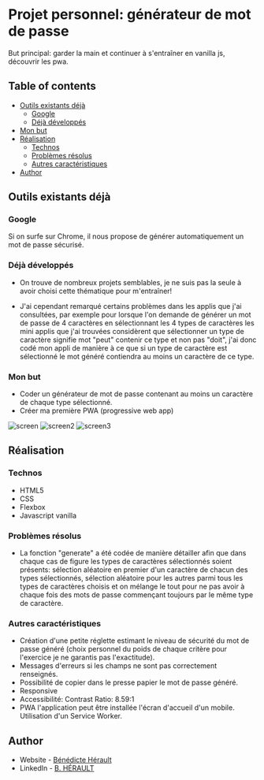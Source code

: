 # Projet personnel: générateur de mot de passe

But principal: garder la main et continuer à s'entraîner en vanilla js, découvrir les pwa.

## Table of contents

- [Outils existants déjà](#existant)
  - [Google](#google)
  - [Déjà développés](#other)
- [Mon but](#but)
- [Réalisation](#process)
  - [Technos](#techno)
  - [Problèmes résolus](#problems)
  - [Autres caractéristiques](#features)
- [Author](#author)

## Outils existants déjà

### Google

Si on surfe sur Chrome, il nous propose de générer automatiquement un mot de passe sécurisé.

### Déjà développés

- On trouve de nombreux projets semblables, je ne suis pas la seule à avoir choisi cette thématique pour m'entraîner!

- J'ai cependant remarqué certains problèmes dans les applis que j'ai consultées, par exemple pour lorsque l'on demande de générer un mot de passe de 4 caractères en sélectionnant les 4 types de caractères les mini applis que j'ai trouvées considèrent que sélectionner un type de caractère signifie mot "peut" contenir ce type et non pas "doit", j'ai donc codé mon appli de manière à ce que si un type de caractère est sélectionné le mot généré contiendra au moins un caractère de ce type.

### Mon but

- Coder un générateur de mot de passe contenant au moins un caractère de chaque type sélectionné.
- Créer ma première PWA (progressive web app)

![screen](./screen.png)
![screen2](./screen-pwa-install.jpg)
![screen3](./Screenshot_pwa.jpg)

## Réalisation

### Technos

- HTML5
- CSS
- Flexbox
- Javascript vanilla

### Problèmes résolus

- La fonction "generate" a été codée de manière détailler afin que dans chaque cas de figure les types de caractères sélectionnés soient présents: sélection aléatoire en premier d'un caractère de chacun des types sélectionnés, sélection aléatoire pour les autres parmi tous les types de caractères choisis et on mélange le tout pour ne pas avoir à chaque fois des mots de passe commençant toujours par le même type de caractère.

### Autres caractéristiques

- Création d'une petite réglette estimant le niveau de sécurité du mot de passe généré (choix personnel du poids de chaque critère pour l'exercice je ne garantis pas l'exactitude).
- Messages d'erreurs si les champs ne sont pas correctement renseignés.
- Possibilité de copier dans le presse papier le mot de passe généré.
- Responsive
- Accessibilité: Contrast Ratio: 8.59:1
- PWA l'application peut être installée l'écran d'accueil d'un mobile. Utilisation d'un Service Worker.

## Author

- Website - [Bénédicte Hérault](https://lazez-bzh.netlify.app/)
- LinkedIn - [B. HÉRAULT](https://www.linkedin.com/in/benedicte-herault/)
